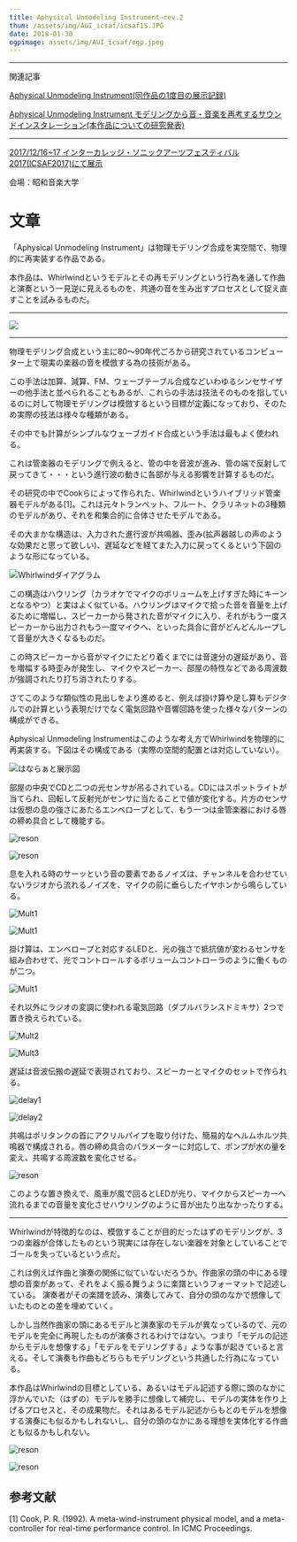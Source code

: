 ```yaml
---
title: Aphysical Unmodeling Instrument―rev.2
thum: /assets/img/AUI_icsaf/icsaf15.JPG
date: 2018-01-30
ogpimage: assets/img/AUI_icsaf/ogp.jpeg
---
```


---

関連記事

[Aphysical Unmodeling Instrument(同作品の1度目の展示記録)](/works/aphysical_hanarart)

[Aphysical Unmodeling Instrument モデリングから音・音楽を再考するサウンドインスタレーション(本作品についての研究発表)](/works/jssapaper/)

---

[2017/12/16~17 インターカレッジ・ソニックアーツフェスティバル2017(ICSAF2017)にて展示](http://ic.jssa.info)

会場：昭和音楽大学

# 文章

「Aphysical Unmodeling Instrument」は物理モデリング合成を実空間で、物理的に再実装する作品である。

本作品は、Whirlwindというモデルとその再モデリングという行為を通して作曲と演奏という一見逆に見えるものを、共通の音を生み出すプロセスとして捉え直すことを試みるものだ。

---

![](/assets/img/AUI_icsaf/icsaf2.JPG)

---

物理モデリング合成という主に80〜90年代ごろから研究されているコンピューター上で現実の楽器の音を模倣する為の技術がある。

この手法は加算、減算、FM、ウェーブテーブル合成などいわゆるシンセサイザーの他手法と並べられることもあるが、これらの手法は技法そのものを指しているのに対して物理モデリングは模倣するという目標が定義になっており、そのため実際の技法は様々な種類がある。

その中でも計算がシンプルなウェーブガイド合成という手法は最もよく使われる。

これは管楽器のモデリングで例えると、管の中を音波が進み、管の端で反射して戻ってきて・・・という進行波の動きに各部が与える影響を計算するものだ。

その研究の中でCookらによって作られた、Whirlwindというハイブリッド管楽器モデルがある\[1\]。これは元々トランペット、フルート、クラリネットの3種類のモデルがあり、それを和集合的に合体させたモデルである。

その大まかな構造は、入力された進行波が共鳴器、歪み(拡声器越しの声のような効果だと思って欲しい)、遅延などを経てまた入力に戻ってくるという下図のような形になっている。

![Whirlwindダイアグラム](/assets/img/AUI/whirlwind_block.png)

この構造はハウリング（カラオケでマイクのボリュームを上げすぎた時にキーンとなるやつ）と実はよく似ている。ハウリングはマイクで拾った音を音量を上げるために増幅し、スピーカーから発された音がマイクに入り、それがもう一度スピーカーから出力されもう一度マイクへ、といった具合に音がどんどんループして音量が大きくなるものだ。

この時スピーカーから音がマイクにたどり着くまでには音速分の遅延があり、音を増幅する時歪みが発生し、マイクやスピーカー、部屋の特性などである周波数が強調されたり打ち消されたりする。

さてこのような類似性の見出しをより進めると、例えば掛け算や足し算もデジタルでの計算という表現だけでなく電気回路や音響回路を使った様々なパターンの構成ができる。

Aphysical Unmodeling Instrumentはこのような考え方でWhirlwindを物理的に再実装する。下図はその構成である（実際の空間的配置とは対応していない）。

![はならぁと展示図](/assets/img/AUI_icsaf/blockdiagram_jssa.png)

部屋の中央でCDと二つの光センサが吊るされている。CDにはスポットライトが当てられ、回転して反射光がセンサに当たることで値が変化する。片方のセンサは仮想の息の強さにあたるエンベロープとして、もう一つは金管楽器における唇の締め具合として機能する。

![reson](/assets/img/AUI_icsaf/icsaf7.JPG)

![reson](/assets/img/AUI_icsaf/icsaf1.JPG)

息を入れる時のサーッという音の要素であるノイズは、チャンネルを合わせていないラジオから流れるノイズを、マイクの前に垂らしたイヤホンから鳴らしている。

![Mult1](/assets/img/AUI_icsaf/icsaf4.JPG)

![Mult1](/assets/img/AUI_icsaf/icsaf5.JPG)

掛け算は、エンベロープと対応するLEDと、光の強さで抵抗値が変わるセンサを組み合わせて、光でコントロールするボリュームコントローラのように働くものが二つ。

![Mult1](/assets/img/AUI_icsaf/icsaf11.JPG)

それ以外にラジオの変調に使われる電気回路（ダブルバランスドミキサ）2つで置き換えられている。

![Mult2](/assets/img/AUI_icsaf/icsaf10.JPG)

![Mult3](/assets/img/AUI_icsaf/icsaf8.JPG)

遅延は音波伝搬の遅延で表現されており、スピーカーとマイクのセットで作られる。

![delay1](/assets/img/AUI_icsaf/icsaf6.JPG)

![delay2](/assets/img/AUI_icsaf/icsaf12.JPG)

共鳴はポリタンクの首にアクリルパイプを取り付けた、簡易的なヘルムホルツ共鳴器で構成される。唇の締め具合のパラメーターに対応して、ポンプが水の量を変え、共鳴する周波数を変化させる。

![reson](/assets/img/AUI_icsaf/icsaf9.JPG)



このような置き換えで、風車が風で回るとLEDが光り、マイクからスピーカーへ流れるまでの音量を変化させハウリングのように音が出たり出なかったりする。

------

Whirlwindが特徴的なのは、模倣することが目的だったはずのモデリングが、3つの楽器が合体したものという現実には存在しない楽器を対象としていることでゴールを失っているという点だ。

これは例えば作曲と演奏の関係に似ていないだろうか。作曲家の頭の中にある理想の音楽があって、それをよく振る舞うように楽譜というフォーマットで記述している。
演奏者がその楽譜を読み、演奏してみて、自分の頭のなかで想像していたものとの差を埋めていく。

しかし当然作曲家の頭にあるモデルと演奏家のモデルが異なっているので、元のモデルを完全に再現したものが演奏されるわけではない。つまり「モデルの記述からモデルを想像する」「モデルをモデリングする」ような事が起きていると言える。そして演奏も作曲もどちらもモデリングという共通した行為になっている。

本作品はWhirlwindの目標としている、あるいはモデル記述する際に頭のなかに浮かんでいた（はずの）モデルを勝手に想像して補完し、モデルの実体を作り上げるプロセスと、その成果物だ。それはあるモデル記述からもとのモデルを想像する演奏にも似るかもしれないし、自分の頭のなかにある理想を実体化する作曲とも似るかもしれない。

![reson](/assets/img/AUI_icsaf/icsaf13.JPG)

![reson](/assets/img/AUI_icsaf/icsaf14.JPG)

## 参考文献

[1] Cook, P. R. (1992). A meta-wind-instrument physical model, and a meta-controller for real-time performance control. In ICMC Proceedings.